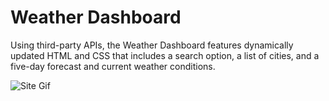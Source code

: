# Weather Dashboard

Using third-party APIs, the Weather Dashboard features dynamically updated HTML and CSS that includes a search option, a list of cities, and a five-day forecast and current weather conditions.

![Site Gif](https://media.giphy.com/media/InzdCAn6ugiKgnheww/giphy.gif)
